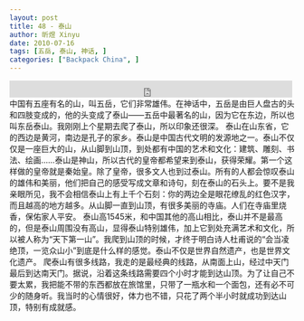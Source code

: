 ```yaml
---
layout: post
title: 48 - 泰山
author: 昕煜 Xinyu
date: 2010-07-16
tags: [五岳, 泰山, 神话, ]
categories: ["Backpack China", ]
---
```


<iframe src="https://archive.org/embed/slowchinese_201909/Slow_Chinese_048.mp3" width="500" height="30" frameborder="0" webkitallowfullscreen="true" mozallowfullscreen="true" allowfullscreen></iframe>
中国有五座有名的山，叫五岳，它们非常雄伟。在神话中，五岳是由巨人盘古的头和四肢变成的，他的头变成了泰山——五岳中最著名的山，因为它在东边，所以也叫东岳泰山。我刚刚上个星期去爬了泰山，所以印象还很深。
泰山在山东省，它的西边是黄河，南边是孔子的家乡。泰山是中国古代文明的发源地之一。泰山不仅仅是一座巨大的山，从山脚到山顶，到处都有中国的艺术和文化：建筑、雕刻、书法、绘画……泰山是神山，所以古代的皇帝都希望来到泰山，获得荣耀。第一个这样做的皇帝就是秦始皇。除了皇帝，很多文人也到过泰山。所有的人都会惊叹泰山的雄伟和美丽，他们把自己的感受写成文章和诗句，刻在泰山的石头上。要不是我亲眼所见，我不会相信泰山上有上千个石刻：你的两边全是眼花缭乱的红色汉字，而且越高的地方越多。从山脚一直到山顶，有很多美丽的寺庙。人们在寺庙里烧香，保佑家人平安。
泰山高1545米，和中国其他的高山相比，泰山并不是最高的，但是泰山周围没有高山，显得泰山特别雄伟，加上它到处充满艺术和文化，所以被人称为“天下第一山”。我爬到山顶的时候，才终于明白诗人杜甫说的“会当凌绝顶，一览众山小”到底是什么样的感觉。泰山不仅是世界自然遗产，也是世界文化遗产。
爬泰山有很多线路，我走的是最经典的线路，从南面上山，经过中天门最后到达南天门。据说，沿着这条线路需要四个小时才能到达山顶。为了让自己不要太累，我把能不带的东西都放在旅馆里，只带了一瓶水和一个面包，还有必不可少的随身听。我当时的心情很好，体力也不错，只花了两个半小时就成功到达山顶，特别有成就感。
 
